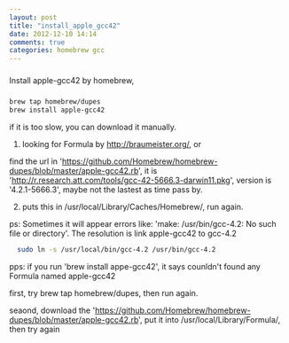 ```yaml
---
layout: post
title: "install_apple_gcc42"
date: 2012-12-10 14:14
comments: true
categories: homebrew gcc
---
```


###
Install apple-gcc42 by homebrew,
###

####
```bash
brew tap homebrew/dupes
brew install apple-gcc42
```

if it is too slow, you can download it manually.

1. looking for Formula by http://braumeister.org/, or 

  find the url in 'https://github.com/Homebrew/homebrew-dupes/blob/master/apple-gcc42.rb',
  it is 'http://r.research.att.com/tools/gcc-42-5666.3-darwin11.pkg',
  version is '4.2.1-5666.3', maybe not the lastest as time pass by.

2. puts this in /usr/local/Library/Caches/Homebrew/, run again.

ps:
  Sometimes it will appear errors like: 'make: /usr/bin/gcc-4.2: No such file or directory'.
  The resolution is link apple-gcc42 to gcc-4.2

```bash
  sudo ln -s /usr/local/bin/gcc-4.2 /usr/bin/gcc-4.2
```

pps:
if you run 'brew install appe-gcc42', it says counldn't found any Formula named apple-gcc42

first, try brew tap homebrew/dupes, then run again.

seaond, download the 'https://github.com/Homebrew/homebrew-dupes/blob/master/apple-gcc42.rb', put it into
/usr/local/Library/Formula/, then try again
####

